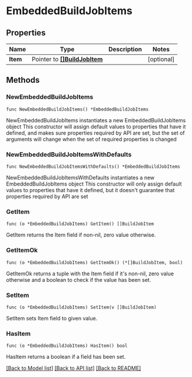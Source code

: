 <!--
Copyright (C) 2020-2022 Arm Limited or its affiliates and Contributors. All rights reserved.
SPDX-License-Identifier: Apache-2.0
-->
# EmbeddedBuildJobItems

## Properties

Name | Type | Description | Notes
------------ | ------------- | ------------- | -------------
**Item** | Pointer to [**[]BuildJobItem**](BuildJobItem.md) |  | [optional] 

## Methods

### NewEmbeddedBuildJobItems

`func NewEmbeddedBuildJobItems() *EmbeddedBuildJobItems`

NewEmbeddedBuildJobItems instantiates a new EmbeddedBuildJobItems object
This constructor will assign default values to properties that have it defined,
and makes sure properties required by API are set, but the set of arguments
will change when the set of required properties is changed

### NewEmbeddedBuildJobItemsWithDefaults

`func NewEmbeddedBuildJobItemsWithDefaults() *EmbeddedBuildJobItems`

NewEmbeddedBuildJobItemsWithDefaults instantiates a new EmbeddedBuildJobItems object
This constructor will only assign default values to properties that have it defined,
but it doesn't guarantee that properties required by API are set

### GetItem

`func (o *EmbeddedBuildJobItems) GetItem() []BuildJobItem`

GetItem returns the Item field if non-nil, zero value otherwise.

### GetItemOk

`func (o *EmbeddedBuildJobItems) GetItemOk() (*[]BuildJobItem, bool)`

GetItemOk returns a tuple with the Item field if it's non-nil, zero value otherwise
and a boolean to check if the value has been set.

### SetItem

`func (o *EmbeddedBuildJobItems) SetItem(v []BuildJobItem)`

SetItem sets Item field to given value.

### HasItem

`func (o *EmbeddedBuildJobItems) HasItem() bool`

HasItem returns a boolean if a field has been set.


[[Back to Model list]](../README.md#documentation-for-models) [[Back to API list]](../README.md#documentation-for-api-endpoints) [[Back to README]](../README.md)


